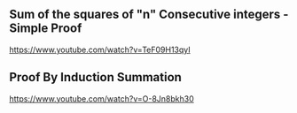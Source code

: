 ## Sum of the squares of "n" Consecutive integers - Simple Proof

https://www.youtube.com/watch?v=TeF09H13qyI

## Proof By Induction Summation

https://www.youtube.com/watch?v=O-8Jn8bkh30